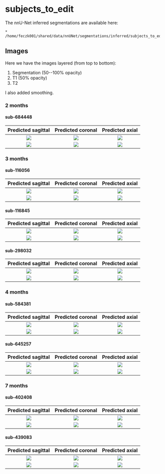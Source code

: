# subjects_to_edit

The nnU-Net inferred segmentations are available here:

    * /home/feczk001/shared/data/nnUNet/segmentations/inferred/subjects_to_edit/

## Images

Here we have the images layered (from top to bottom):

1. Segmentation (50--100% opacity)
2. T1 (50% opacity)
3. T2

I also added smoothing.

### 2 months

#### sub-684448

Predicted sagittal       |  Predicted coronal | Predicted axial
:-------------------------:|:-------------------------:|:-------------------------:
![](../img/subjects_to_edit/2mo/sub-1/sagittal.jpeg)  |  ![](../img/subjects_to_edit/2mo/sub-1/coronal.jpeg)  |  ![](../img/subjects_to_edit/2mo/sub-1/axial.jpeg)
![](../img/subjects_to_edit/2mo/sub-1/sagittal-outline.jpeg)  |  ![](../img/subjects_to_edit/2mo/sub-1/coronal-outline.jpeg)  |  ![](../img/subjects_to_edit/2mo/sub-1/axial-outline.jpeg)

### 3 months

#### sub-116056

Predicted sagittal       |  Predicted coronal | Predicted axial
:-------------------------:|:-------------------------:|:-------------------------:
![](../img/subjects_to_edit/3mo/sub-1/sagittal.jpeg)  |  ![](../img/subjects_to_edit/3mo/sub-1/coronal.jpeg)  |  ![](../img/subjects_to_edit/3mo/sub-1/axial.jpeg)
![](../img/subjects_to_edit/3mo/sub-1/sagittal-outline.jpeg)  |  ![](../img/subjects_to_edit/3mo/sub-1/coronal-outline.jpeg)  |  ![](../img/subjects_to_edit/3mo/sub-1/axial-outline.jpeg)

#### sub-116845

Predicted sagittal       |  Predicted coronal | Predicted axial
:-------------------------:|:-------------------------:|:-------------------------:
![](../img/subjects_to_edit/3mo/sub-2/sagittal.jpeg)  |  ![](../img/subjects_to_edit/3mo/sub-2/coronal.jpeg)  |  ![](../img/subjects_to_edit/3mo/sub-2/axial.jpeg)
![](../img/subjects_to_edit/3mo/sub-1/sagittal-outline.jpeg)  |  ![](../img/subjects_to_edit/3mo/sub-2/coronal-outline.jpeg)  |  ![](../img/subjects_to_edit/3mo/sub-2/axial-outline.jpeg)

#### sub-298032

Predicted sagittal       |  Predicted coronal | Predicted axial
:-------------------------:|:-------------------------:|:-------------------------:
![](../img/subjects_to_edit/3mo/sub-3/sagittal.jpeg)  |  ![](../img/subjects_to_edit/3mo/sub-3/coronal.jpeg)  |  ![](../img/subjects_to_edit/3mo/sub-3/axial.jpeg)
![](../img/subjects_to_edit/3mo/sub-3/sagittal-outline.jpeg)  |  ![](../img/subjects_to_edit/3mo/sub-3/coronal-outline.jpeg)  |  ![](../img/subjects_to_edit/3mo/sub-3/axial-outline.jpeg)

### 4 months

#### sub-584381

Predicted sagittal       |  Predicted coronal | Predicted axial
:-------------------------:|:-------------------------:|:-------------------------:
![](../img/subjects_to_edit/4mo/sub-1/sagittal.jpeg)  |  ![](../img/subjects_to_edit/4mo/sub-1/coronal.jpeg)  |  ![](../img/subjects_to_edit/4mo/sub-1/axial.jpeg)
![](../img/subjects_to_edit/4mo/sub-1/sagittal-outline.jpeg)  |  ![](../img/subjects_to_edit/4mo/sub-1/coronal-outline.jpeg)  |  ![](../img/subjects_to_edit/4mo/sub-1/axial-outline.jpeg)

#### sub-645257

Predicted sagittal       |  Predicted coronal | Predicted axial
:-------------------------:|:-------------------------:|:-------------------------:
![](../img/subjects_to_edit/4mo/sub-1/sagittal.jpeg)  |  ![](../img/subjects_to_edit/4mo/sub-1/coronal.jpeg)  |  ![](../img/subjects_to_edit/4mo/sub-1/axial.jpeg)
![](../img/subjects_to_edit/4mo/sub-1/sagittal-outline.jpeg)  |  ![](../img/subjects_to_edit/4mo/sub-1/coronal-outline.jpeg)  |  ![](../img/subjects_to_edit/4mo/sub-1/axial-outline.jpeg)

### 7 months

#### sub-402408

Predicted sagittal       |  Predicted coronal | Predicted axial
:-------------------------:|:-------------------------:|:-------------------------:
![](../img/subjects_to_edit/7mo/sub-1/sagittal.jpeg)  |  ![](../img/subjects_to_edit/7mo/sub-1/coronal.jpeg)  |  ![](../img/subjects_to_edit/7mo/sub-1/axial.jpeg)
![](../img/subjects_to_edit/7mo/sub-1/sagittal-outline.jpeg)  |  ![](../img/subjects_to_edit/7mo/sub-1/coronal-outline.jpeg)  |  ![](../img/subjects_to_edit/7mo/sub-1/axial-outline.jpeg)

#### sub-439083

Predicted sagittal       |  Predicted coronal | Predicted axial
:-------------------------:|:-------------------------:|:-------------------------:
![](../img/subjects_to_edit/7mo/sub-2/sagittal.jpeg)  |  ![](../img/subjects_to_edit/7mo/sub-2/coronal.jpeg)  |  ![](../img/subjects_to_edit/7mo/sub-2/axial.jpeg)
![](../img/subjects_to_edit/7mo/sub-2/sagittal-outline.jpeg)  |  ![](../img/subjects_to_edit/7mo/sub-2/coronal-outline.jpeg)  |  ![](../img/subjects_to_edit/7mo/sub-2/axial-outline.jpeg)
